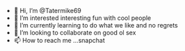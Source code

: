 - 👋 Hi, I’m @Tatermike69
- 👀 I’m interested interesting fun with cool people 
- 🌱 I’m currently learning to do what we like and no regrets 
- 💞️ I’m looking to collaborate on good ol sex
- 📫 How to reach me ...snapchat 

<!---
Tatermike69/Tatermike69 is a ✨ special ✨ repository because its `README.md` (this file) appears on your GitHub profile.
You can click the Preview link to take a look at your changes.
--->

